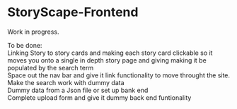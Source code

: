 # StoryScape-Frontend

Work in progress. 

To be done:
<br>
Linking Story to story cards and making each story card clickable so it moves you onto a single in depth story page and giving making it be populated by the search term 
<br>
Space out the nav bar and give it link functionality to move throught the site.
<br>
Make the search work with dummy data
<br>
Dummy data from a Json file or set up bank end
<br>
Complete upload form and give it dummy back end funtionality 
